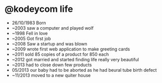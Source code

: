 @kodeycom  life
===============

- 26/10/1983 Born
- ~2003 saw a computer and played wolf
- ~1998 Fell in love
- ~2005 Got first job
- ~2008 Saw a startup and was blown 
- ~2009 wrote first web application to make greeting cards 
- ~2011 sold 85 copies of a product for 850 each 
- ~2012 got married and started finding life really very beautiful
- ~2013 had to close down few products 
- 05/2013 our baby had to be aborted as he had beural tube birth defect 
- ~11/2013 moved to a new quiter house

